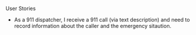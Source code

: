 User Stories

- As a 911 dispatcher, I receive a 911 call (via text description) and need to record information about the caller and the emergency sitaution.
